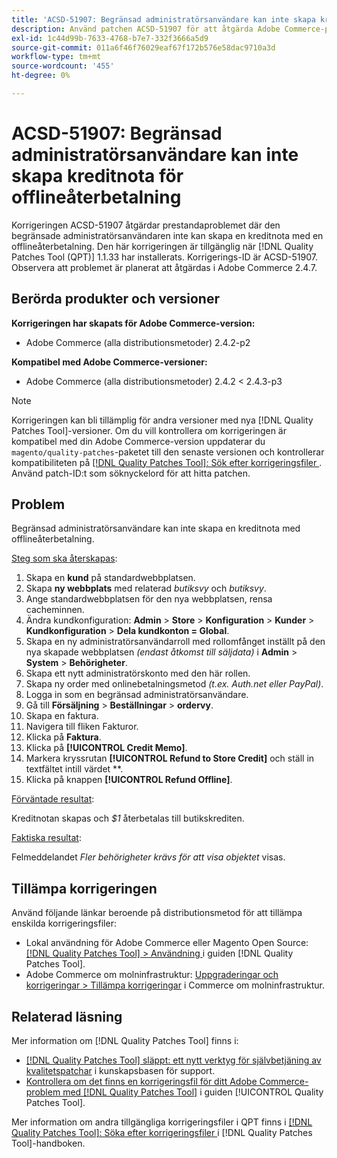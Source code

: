 ```yaml
---
title: 'ACSD-51907: Begränsad administratörsanvändare kan inte skapa kreditnota för offlineåterbetalning'
description: Använd patchen ACSD-51907 för att åtgärda Adobe Commerce-problemet där den begränsade administratörsanvändaren inte kan skapa en kreditnota med en återbetalning offline.
exl-id: 1c44d99b-7633-4768-b7e7-332f3666a5d9
source-git-commit: 011a6f46f76029eaf67f172b576e58dac9710a3d
workflow-type: tm+mt
source-wordcount: '455'
ht-degree: 0%

---
```


# ACSD-51907: Begränsad administratörsanvändare kan inte skapa kreditnota för offlineåterbetalning

Korrigeringen ACSD-51907 åtgärdar prestandaproblemet där den begränsade administratörsanvändaren inte kan skapa en kreditnota med en offlineåterbetalning. Den här korrigeringen är tillgänglig när [!DNL Quality Patches Tool (QPT)] 1.1.33 har installerats. Korrigerings-ID är ACSD-51907. Observera att problemet är planerat att åtgärdas i Adobe Commerce 2.4.7.

## Berörda produkter och versioner

**Korrigeringen har skapats för Adobe Commerce-version:**

* Adobe Commerce (alla distributionsmetoder) 2.4.2-p2

**Kompatibel med Adobe Commerce-versioner:**

* Adobe Commerce (alla distributionsmetoder) 2.4.2 &lt; 2.4.3-p3

>[!NOTE]
>
>Korrigeringen kan bli tillämplig för andra versioner med nya [!DNL Quality Patches Tool]-versioner. Om du vill kontrollera om korrigeringen är kompatibel med din Adobe Commerce-version uppdaterar du `magento/quality-patches`-paketet till den senaste versionen och kontrollerar kompatibiliteten på [[!DNL Quality Patches Tool]: Sök efter korrigeringsfiler ](https://experienceleague.adobe.com/tools/commerce-quality-patches/index.html). Använd patch-ID:t som söknyckelord för att hitta patchen.

## Problem

Begränsad administratörsanvändare kan inte skapa en kreditnota med offlineåterbetalning.

<u>Steg som ska återskapas</u>:

1. Skapa en **kund** på standardwebbplatsen.
1. Skapa **ny webbplats** med relaterad *butiksvy* och *butiksvy*.
1. Ange standardwebbplatsen för den nya webbplatsen, rensa cacheminnen.
1. Ändra kundkonfiguration: **Admin** > **Store** > **Konfiguration** > **Kunder** > **Kundkonfiguration** > **Dela kundkonton = Global**.
1. Skapa en ny administratörsanvändarroll med rollomfånget inställt på den nya skapade webbplatsen *(endast åtkomst till säljdata)* i **Admin** > **System** > **Behörigheter**.
1. Skapa ett nytt administratörskonto med den här rollen.
1. Skapa ny order med onlinebetalningsmetod *(t.ex. Auth.net eller PayPal)*.
1. Logga in som en begränsad administratörsanvändare.
1. Gå till **Försäljning** > **Beställningar** > **ordervy**.
1. Skapa en faktura.
1. Navigera till fliken Fakturor.
1. Klicka på **Faktura**.
1. Klicka på **[!UICONTROL Credit Memo]**.
1. Markera kryssrutan **[!UICONTROL Refund to Store Credit]** och ställ in textfältet intill värdet **.
1. Klicka på knappen **[!UICONTROL Refund Offline]**.

<u>Förväntade resultat</u>:

Kreditnotan skapas och *$1* återbetalas till butikskrediten.

<u>Faktiska resultat</u>:

Felmeddelandet *Fler behörigheter krävs för att visa objektet* visas.

## Tillämpa korrigeringen

Använd följande länkar beroende på distributionsmetod för att tillämpa enskilda korrigeringsfiler:

* Lokal användning för Adobe Commerce eller Magento Open Source: [[!DNL Quality Patches Tool] > Användning ](/help/tools/quality-patches-tool/usage.md) i guiden [!DNL Quality Patches Tool].
* Adobe Commerce om molninfrastruktur: [Uppgraderingar och korrigeringar > Tillämpa korrigeringar](https://experienceleague.adobe.com/docs/commerce-cloud-service/user-guide/develop/upgrade/apply-patches.html) i Commerce om molninfrastruktur.

## Relaterad läsning

Mer information om [!DNL Quality Patches Tool] finns i:

* [[!DNL Quality Patches Tool] släppt: ett nytt verktyg för självbetjäning av kvalitetspatchar](https://experienceleague.adobe.com/en/docs/commerce-operations/tools/quality-patches-tool/quality-patches-tool-to-self-serve-quality-patches) i kunskapsbasen för support.
* [Kontrollera om det finns en korrigeringsfil för ditt Adobe Commerce-problem med  [!DNL Quality Patches Tool]](/help/tools/quality-patches-tool/patches-available-in-qpt/check-patch-for-magento-issue-with-magento-quality-patches.md) i guiden [!UICONTROL Quality Patches Tool].


Mer information om andra tillgängliga korrigeringsfiler i QPT finns i [[!DNL Quality Patches Tool]: Söka efter korrigeringsfiler ](https://experienceleague.adobe.com/tools/commerce-quality-patches/index.html) i [!DNL Quality Patches Tool]-handboken.
